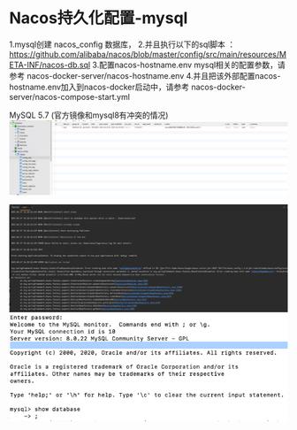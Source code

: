 # Nacos持久化配置-mysql

1.mysql创建 nacos_config 数据库，
2.并且执行以下的sql脚本 ：https://github.com/alibaba/nacos/blob/master/config/src/main/resources/META-INF/nacos-db.sql
3.配置nacos-hostname.env mysql相关的配置参数，请参考 nacos-docker-server/nacos-hostname.env
4.并且把该外部配置nacos-hostname.env加入到nacos-docker启动中，请参考 nacos-docker-server/nacos-compose-start.yml



MySQL 5.7 (官方镜像和mysql8有冲突的情况)
![nacos-mysql持久化报错](images/nacos-mysql持久化问题-1.jpg)


![nacos-mysql持久化报错](images/nacos-mysql持久化报错-1.jpg)
![nacos-mysql持久化报错](images/nacos-mysql持久化报错-2.jpg)




